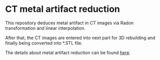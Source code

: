 # CT metal artifact reduction

This repository deduces metal artifact in CT images via Radon transformation and linear interpolation.

After that, the CT images are entered into next part for 3D rebuilding and finally being converted into *.STL file.

The details about metal artifact reduction can be found [here](https://luoxubo.github.io/2022/06/28/CT%E4%BC%AA%E5%BD%B1%E5%8E%BB%E9%99%A4/).
